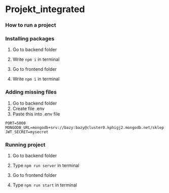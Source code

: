 ﻿# Projekt_integrated

### How to run a project

### Installing packages 
1. Go to backend folder 
2. Write ```npm i``` in terminal 

3. Go to frontend folder 
4. Write ```npm i``` in terminal 

### Adding missing files 
1. Go to backend folder 
2. Create file .env
3. Paste this into .env file
```
PORT=5000
MONGODB_URL=mongodb+srv://bazy:bazy@cluster0.kphigj2.mongodb.net/sklep
JWT_SECRET=mysecret
```


### Running project 
1. Go to backend folder 
2. Type ```npm run server``` in terminal

3. Go to frontend folder
4. Type ```npm run start``` in terminal 


